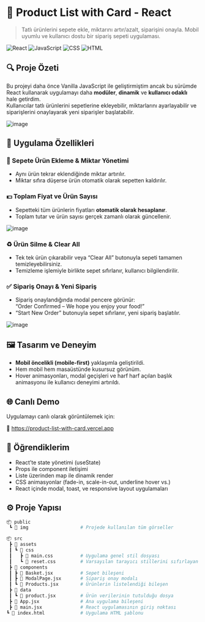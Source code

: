 # 🍰 Product List with Card - React

> Tatlı ürünlerini sepete ekle, miktarını artır/azalt, siparişini onayla. Mobil uyumlu ve kullanıcı dostu bir sipariş sepeti uygulaması.

![React](https://img.shields.io/badge/React-20232A?style=for-the-badge&logo=react)
![JavaScript](https://img.shields.io/badge/JavaScript-F7DF1E?style=for-the-badge&logo=javascript)
![CSS](https://img.shields.io/badge/CSS-1572B6?style=for-the-badge&logo=css3)
![HTML](https://img.shields.io/badge/HTML5-E34F26?style=for-the-badge&logo=html5)

## 🔍 Proje Özeti

Bu projeyi daha önce Vanilla JavaScript ile geliştirmiştim ancak bu sürümde React kullanarak uygulamayı daha **modüler**, **dinamik** ve **kullanıcı odaklı** hale getirdim.  
Kullanıcılar tatlı ürünlerini sepetlerine ekleyebilir, miktarlarını ayarlayabilir ve siparişlerini onaylayarak yeni siparişler başlatabilir.

![image](https://github.com/user-attachments/assets/a582c5be-0c96-48a4-8d94-c3e8f92c3016)

## 🧩 Uygulama Özellikleri

### 🛒 Sepete Ürün Ekleme & Miktar Yönetimi
- Aynı ürün tekrar eklendiğinde miktar artırılır.
- Miktar sıfıra düşerse ürün otomatik olarak sepetten kaldırılır.

### 💵 Toplam Fiyat ve Ürün Sayısı
- Sepetteki tüm ürünlerin fiyatları **otomatik olarak hesaplanır**.
- Toplam tutar ve ürün sayısı gerçek zamanlı olarak güncellenir.

![image](https://github.com/user-attachments/assets/367764be-9014-4f33-93c4-5dd5beee2a76)

### ♻️ Ürün Silme & Clear All
- Tek tek ürün çıkarabilir veya “Clear All” butonuyla sepeti tamamen temizleyebilirsiniz.
- Temizleme işlemiyle birlikte sepet sıfırlanır, kullanıcı bilgilendirilir.

### ✅ Sipariş Onayı & Yeni Sipariş
- Sipariş onaylandığında modal pencere görünür:  
  “Order Confirmed – We hope you enjoy your food!”  
- “Start New Order” butonuyla sepet sıfırlanır, yeni sipariş başlatılır.

![image](https://github.com/user-attachments/assets/2918479a-1f21-4aa6-95b6-de0cd28b000e)

## 🖼️ Tasarım ve Deneyim

- **Mobil öncelikli (mobile-first)** yaklaşımla geliştirildi.
- Hem mobil hem masaüstünde kusursuz görünüm.
- Hover animasyonları, modal geçişleri ve harf harf açılan başlık animasyonu ile kullanıcı deneyimi artırıldı.

## 🌐 Canlı Demo
Uygulamayı canlı olarak görüntülemek için:

🔗 https://product-list-with-card.vercel.app

## 🧠 Öğrendiklerim
- React’te state yönetimi (useState)
- Props ile component iletişimi
- Liste üzerinden map ile dinamik render
- CSS animasyonlar (fade-in, scale-in-out, underline hover vs.)
- React içinde modal, toast, ve responsive layout uygulamaları

## ⚙️ Proje Yapısı

```bash
📦 public
 ┗ 📂 img                   # Projede kullanılan tüm görseller

📦 src
 ┣ 📂 assets
 ┃ ┗ 📂 css
 ┃   ┣ 📄 main.css          # Uygulama genel stil dosyası
 ┃   ┗ 📄 reset.css         # Varsayılan tarayıcı stillerini sıfırlayan dosya
 ┣ 📂 components
 ┃ ┣ 📄 Basket.jsx          # Sepet bileşeni
 ┃ ┣ 📄 ModalPage.jsx       # Sipariş onay modalı
 ┃ ┗ 📄 Products.jsx        # Ürünlerin listelendiği bileşen
 ┣ 📂 data
 ┃ ┗ 📄 product.jsx         # Ürün verilerinin tutulduğu dosya
 ┣ 📄 App.jsx               # Ana uygulama bileşeni
 ┣ 📄 main.jsx              # React uygulamasının giriş noktası
┗ 📄 index.html             # Uygulama HTML şablonu
